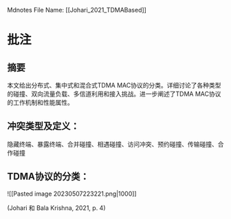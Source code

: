  Mdnotes File Name: [[Johari_2021_TDMABased]]

# 批注
## 摘要
本文给出分布式、集中式和混合式TDMA MAC协议的分类。详细讨论了各种类型的碰撞、双向流量负载、多信道利用和接入挑战。进一步阐述了TDMA MAC协议的工作机制和性能属性。

## 冲突类型及定义：
隐藏终端、暴露终端、合并碰撞、相遇碰撞、访问冲突、预约碰撞、传输碰撞、合作碰撞

## TDMA协议的分类：
![[Pasted image 20230507223221.png|1000]]

<span class="citation" data-citation="%7B%22citationItems%22%3A%5B%7B%22uris%22%3A%5B%22http%3A%2F%2Fzotero.org%2Fusers%2F10122808%2Fitems%2F8ANJBQ8V%22%5D%2C%22locator%22%3A%224%22%7D%5D%2C%22properties%22%3A%7B%7D%7D">(<span class="citation-item">Johari 和 Bala Krishna, 2021, p. 4</span>)</span>